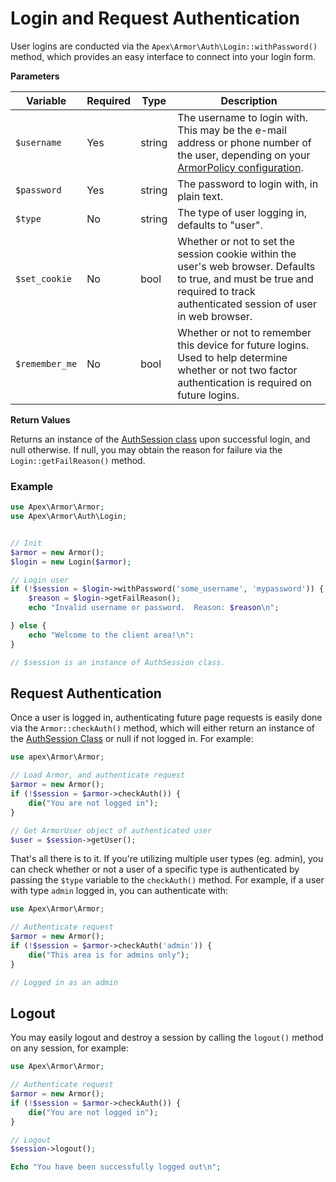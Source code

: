 
# Login and Request Authentication

User logins are conducted via the `Apex\Armor\Auth\Login::withPassword()` method, which provides an easy interface to connect into your login form.

**Parameters**

Variable | Required | Type | Description
------------- |------------- |------------- |------------- 
`$username` | Yes | string | The username to login with.  This may be the e-mail address or phone number of the user, depending on your [ArmorPolicy configuration](armorpolicy.md).
`$password` | Yes | string | The password to login with, in plain text.
`$type` | No | string | The type of user logging in, defaults to "user".
`$set_cookie` | No | bool | Whether or not to set the session cookie within the user's web browser.  Defaults to true, and must be true and required to track authenticated session of user in web browser.
`$remember_me` | No | bool | Whether or not to remember this device for future logins.  Used to help determine whether or not two factor authentication is required on future logins.


**Return Values**

Returns an instance of the [AuthSession class](auth_session.md) upon successful login, and null otherwise.  If null, you may obtain the reason for failure via the `Login::getFailReason()` method.


### Example

~~~php
use Apex\Armor\Armor;
use Apex\Armor\Auth\Login;


// Init
$armor = new Armor();
$login = new Login($armor);

// Login user
if (!$session = $login->withPassword('some_username', 'mypassword')) {
    $reason = $login->getFailReason(); 
    echo "Invalid username or password.  Reason: $reason\n";

} else { 
    echo "Welcome to the client area!\n":
}

// $session is an instance of AuthSession class.
~~~


## Request Authentication

Once a user is logged in, authenticating future page requests is easily done via the `Armor::checkAuth()` method, which will either return an instance of the [AuthSession Class](auth_session.md) or null if not logged in.  For example:

~~~php
use apex\Armor\Armor;

// Load Armor, and authenticate request
$armor = new Armor();
if (!$session = $armor->checkAuth()) { 
    die("You are not logged in");
}

// Get ArmorUser object of authenticated user
$user = $session->getUser();
~~~

That's all there is to it.  If you're utilizing multiple user types (eg. admin), you can check whether or not a user of a specific type is authenticated by passing the `$type` variable to the `checkAuth()` method.  For example, if a user with type `admin` logged in, you can authenticate with:

~~~php
use Apex\Armor\Armor;

// Authenticate request
$armor = new Armor();
if (!$session = $armor->checkAuth('admin')) { 
    die("This area is for admins only");
}

// Logged in as an admin
~~~


## Logout

You may easily logout and destroy a session by calling the `logout()` method on any session, for example:

~~~php
use Apex\Armor\Armor;

// Authenticate request
$armor = new Armor();
if (!$session = $armor->checkAuth()) { 
    die("You are not logged in");
}

// Logout
$session->logout();

Echo "You have been successfully logged out\n";
~~~




